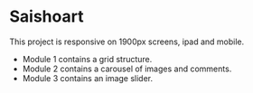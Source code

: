 # Saishoart

This project is responsive on 1900px screens, ipad and mobile.

- Module 1 contains a grid structure. 
- Module 2 contains a carousel of images and comments. 
- Module 3 contains an image slider. 
